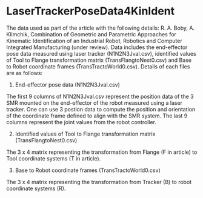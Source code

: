 # LaserTrackerPoseData4KinIdent
The data used as part of the article with the following details: R. A. Boby, A. Klimchik, Combination of Geometric and Parametric Approaches for Kinematic Identification of an Industrial Robot, Robotics and Computer Integrated Manufacturing (under review). Data includes the end-effector pose data measured using laser tracker (N1N2N3Jval.csv), identified values of Tool to Flange transformation matrix (TransFlangtoNest0.csv) and Base to Robot coordinate frames (TransTractoWorld0.csv). Details of each files are as follows:

1. End-effector pose data (N1N2N3Jval.csv)

The first 9 columns of N1N2N3Jval.csv represent the position data of the 3 SMR mounted on the end-effector of the robot measured using a laser tracker. One can use 3 postion data to compute the position and orientation of the coordinate frame defined to align with the SMR system. 
The last 9 columns represent the joint values from the robot controller.

2. Identified values of Tool to Flange transformation matrix (TransFlangtoNest0.csv)

The 3 x 4 matrix representing the transformation from Flange (F in article) to Tool coordinate systems (T in article).

3. Base to Robot coordinate frames (TransTractoWorld0.csv)

The 3 x 4 matrix representing the transformation from Tracker (B) to robot coordinate systems (R).
